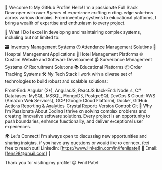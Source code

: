 👋 Welcome to My GitHub Profile!
Hello! I'm a passionate Full Stack Developer with over 8 years of experience crafting cutting-edge solutions across various domains. From inventory systems to educational platforms, I bring a wealth of expertise and enthusiasm to every project.

🚀 What I Do
I excel in developing and maintaining complex systems, including but not limited to:

🗃️ Inventory Management Systems
🕒 Attendance Management Solutions
🏥 Hospital Management Applications
🏨 Hotel Management Platforms
🌐 Custom Website and Software Development
📹 Surveillance Management Systems
📋 Recruitment Solutions
📚 Educational Platforms
📦 Order Tracking Systems
🛠️ My Tech Stack
I work with a diverse set of technologies to build robust and scalable solutions:

Front-End: Angular (2+), AngularJS, ReactJS
Back-End: Node.js, C#
Databases: MySQL, MSSQL, MongoDB, PostgreSQL
DevOps & Cloud: AWS (Amazon Web Services), GCP (Google Cloud Platform), Docker, GitHub Actions
Reporting & Analytics: Crystal Reports
Version Control: Git
🌟 Why I’m Passionate About Coding
I thrive on solving complex problems and creating innovative software solutions. Every project is an opportunity to push boundaries, enhance functionality, and deliver exceptional user experiences.

🌍 Let's Connect!
I’m always open to discussing new opportunities and sharing insights. If you have any questions or would like to connect, feel free to reach out!
LinkedIn: [https://www.linkedin.com/in/ifenilpatel] 🌟
Email: [fens98@gmail.com] 📧


Thank you for visiting my profile! 😊
Fenil Patel
